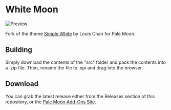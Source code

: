 # White Moon
![Preview](http://i67.tinypic.com/jh4gba.png)

Fork of the theme [Simple White](https://addons.mozilla.org/firefox/addon/simplewhite/) by Louis Chan for Pale Moon.

## Building
Simply download the contents of the "src" folder  and pack the contents into a .zip file. Then, rename the file to .xpi and drag into the browser.

## Download
You can grab the latest release either from the Releases section of this repository, or the [Pale Moon Add-Ons Site](https://addons.palemoon.org/themes/complete/white-moon/).
